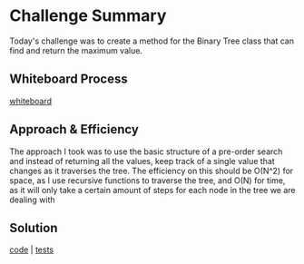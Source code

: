 # Challenge Summary

Today's challenge was to create a method for the Binary Tree class that can find
and return the maximum value.

## Whiteboard Process

[whiteboard](./tree-max.jpg)

## Approach & Efficiency

The approach I took was to use the basic structure of a pre-order search and instead of returning all the values, keep
track of a single value that changes as it traverses the tree. The efficiency on this should be O(N^2) for space, as I
use recursive functions to traverse the tree, and O(N) for time, as it will only take a certain amount of steps for each
node in the tree we are dealing with

## Solution

[code](../../data_structures/binary_tree.py) |
[tests](../../tests/code_challenges/test_tree_max.py)

